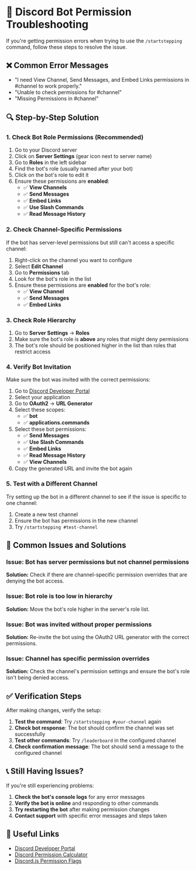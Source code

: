 # 🔧 Discord Bot Permission Troubleshooting

If you're getting permission errors when trying to use the `/startstepping` command, follow these steps to resolve the issue.

## ❌ Common Error Messages

- "I need View Channel, Send Messages, and Embed Links permissions in #channel to work properly."
- "Unable to check permissions for #channel"
- "Missing Permissions in #channel"

## 🔍 Step-by-Step Solution

### 1. **Check Bot Role Permissions (Recommended)**

1. Go to your Discord server
2. Click on **Server Settings** (gear icon next to server name)
3. Go to **Roles** in the left sidebar
4. Find the bot's role (usually named after your bot)
5. Click on the bot's role to edit it
6. Ensure these permissions are **enabled**:
   - ✅ **View Channels**
   - ✅ **Send Messages**
   - ✅ **Embed Links**
   - ✅ **Use Slash Commands**
   - ✅ **Read Message History**

### 2. **Check Channel-Specific Permissions**

If the bot has server-level permissions but still can't access a specific channel:

1. Right-click on the channel you want to configure
2. Select **Edit Channel**
3. Go to **Permissions** tab
4. Look for the bot's role in the list
5. Ensure these permissions are **enabled** for the bot's role:
   - ✅ **View Channel**
   - ✅ **Send Messages**
   - ✅ **Embed Links**

### 3. **Check Role Hierarchy**

1. Go to **Server Settings** → **Roles**
2. Make sure the bot's role is **above** any roles that might deny permissions
3. The bot's role should be positioned higher in the list than roles that restrict access

### 4. **Verify Bot Invitation**

Make sure the bot was invited with the correct permissions:

1. Go to [Discord Developer Portal](https://discord.com/developers/applications)
2. Select your application
3. Go to **OAuth2** → **URL Generator**
4. Select these scopes:
   - ✅ **bot**
   - ✅ **applications.commands**
5. Select these bot permissions:
   - ✅ **Send Messages**
   - ✅ **Use Slash Commands**
   - ✅ **Embed Links**
   - ✅ **Read Message History**
   - ✅ **View Channels**
6. Copy the generated URL and invite the bot again

### 5. **Test with a Different Channel**

Try setting up the bot in a different channel to see if the issue is specific to one channel:

1. Create a new test channel
2. Ensure the bot has permissions in the new channel
3. Try `/startstepping #test-channel`

## 🚨 Common Issues and Solutions

### **Issue: Bot has server permissions but not channel permissions**

**Solution:** Check if there are channel-specific permission overrides that are denying the bot access.

### **Issue: Bot role is too low in hierarchy**

**Solution:** Move the bot's role higher in the server's role list.

### **Issue: Bot was invited without proper permissions**

**Solution:** Re-invite the bot using the OAuth2 URL generator with the correct permissions.

### **Issue: Channel has specific permission overrides**

**Solution:** Check the channel's permission settings and ensure the bot's role isn't being denied access.

## ✅ Verification Steps

After making changes, verify the setup:

1. **Test the command**: Try `/startstepping #your-channel` again
2. **Check bot response**: The bot should confirm the channel was set successfully
3. **Test other commands**: Try `/leaderboard` in the configured channel
4. **Check confirmation message**: The bot should send a message to the configured channel

## 📞 Still Having Issues?

If you're still experiencing problems:

1. **Check the bot's console logs** for any error messages
2. **Verify the bot is online** and responding to other commands
3. **Try restarting the bot** after making permission changes
4. **Contact support** with specific error messages and steps taken

## 🔗 Useful Links

- [Discord Developer Portal](https://discord.com/developers/applications)
- [Discord Permission Calculator](https://discordapi.com/permissions.html)
- [Discord.js Permission Flags](https://discord.js.org/#/docs/main/stable/class/Permissions?scrollTo=s-FLAGS)
